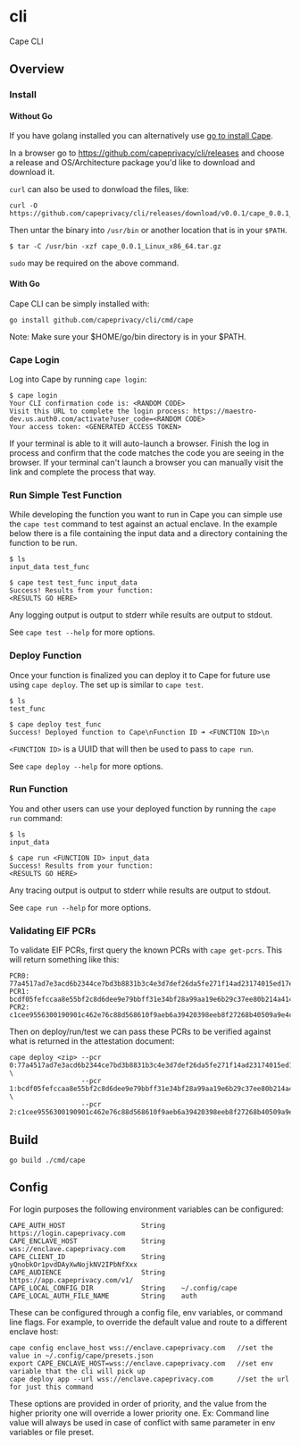 # cli

Cape CLI

## Overview

### Install

#### Without Go

If you have golang installed you can alternatively use [go to install Cape](#with-go).

In a browser go to https://github.com/capeprivacy/cli/releases and choose a release and OS/Architecture
package you'd like to download and download it.

`curl` can also be used to donwload the files, like:

```
curl -O https://github.com/capeprivacy/cli/releases/download/v0.0.1/cape_0.0.1_Linux_x86_64.tar.gz
```

Then untar the binary into `/usr/bin` or another location that is in your `$PATH`.

```
$ tar -C /usr/bin -xzf cape_0.0.1_Linux_x86_64.tar.gz
```

`sudo` may be required on the above command.

#### With Go

Cape CLI can be simply installed with:

```
go install github.com/capeprivacy/cli/cmd/cape
```

Note: Make sure your $HOME/go/bin directory is in your $PATH.

### Cape Login

Log into Cape by running `cape login`:

```
$ cape login
Your CLI confirmation code is: <RANDOM CODE>
Visit this URL to complete the login process: https://maestro-dev.us.auth0.com/activate?user_code=<RANDOM CODE>
Your access token: <GENERATED ACCESS TOKEN>
```

If your terminal is able to it will auto-launch a browser. Finish the log in process and confirm that the code matches
the code you are seeing in the browser. If your terminal can't launch a browser you can manually visit the link and complete
the process that way.

### Run Simple Test Function

While developing the function you want to run in Cape you can simple use the `cape test` command
to test against an actual enclave. In the example below there is a file containing the input data and a
directory containing the function to be run.

```
$ ls
input_data test_func

$ cape test test_func input_data
Success! Results from your function:
<RESULTS GO HERE>
```

Any logging output is output to stderr while results are output to stdout.

See `cape test --help` for more options.

### Deploy Function

Once your function is finalized you can deploy it to Cape for future use using `cape deploy`. The set up is similar
to `cape test`.

```
$ ls
test_func

$ cape deploy test_func
Success! Deployed function to Cape\nFunction ID ➜ <FUNCTION ID>\n
```

`<FUNCTION ID>` is a UUID that will then be used to pass to `cape run`.

See `cape deploy --help` for more options.

### Run Function

You and other users can use your deployed function by running the `cape run` command:

```
$ ls
input_data

$ cape run <FUNCTION ID> input_data
Success! Results from your function:
<RESULTS GO HERE>
```

Any tracing output is output to stderr while results are output to stdout.

See `cape run --help` for more options.

### Validating EIF PCRs

To validate EIF PCRs, first query the known PCRs with `cape get-pcrs`. This will return something like this:

```
PCR0:	77a4517ad7e3acd6b2344ce7bd3b8831b3c4e3d7def26da5fe271f14ad23174015ed17eb0df853f545c2eb8ae83f4d9d
PCR1:	bcdf05fefccaa8e55bf2c8d6dee9e79bbff31e34bf28a99aa19e6b29c37ee80b214a414b7607236edf26fcb78654e63f
PCR2:	c1cee9556300190901c462e76c88d568610f9aeb6a39420398eeb8f27268b40509a9e4c833f622486a01c499eb9efbdd
```

Then on deploy/run/test we can pass these PCRs to be verified against what is returned in the attestation document:

```
cape deploy <zip> --pcr 0:77a4517ad7e3acd6b2344ce7bd3b8831b3c4e3d7def26da5fe271f14ad23174015ed17eb0df853f545c2eb8ae83f4d9d \
                  --pcr 1:bcdf05fefccaa8e55bf2c8d6dee9e79bbff31e34bf28a99aa19e6b29c37ee80b214a414b7607236edf26fcb78654e63f \
                  --pcr 2:c1cee9556300190901c462e76c88d568610f9aeb6a39420398eeb8f27268b40509a9e4c833f622486a01c499eb9efbddg
```

## Build

```
go build ./cmd/cape
```

## Config

For login purposes the following environment variables can be configured:

```
CAPE_AUTH_HOST                   String    https://login.capeprivacy.com
CAPE_ENCLAVE_HOST                String    wss://enclave.capeprivacy.com
CAPE_CLIENT_ID                   String    yQnobkOr1pvdDAyXwNojkNV2IPbNfXxx
CAPE_AUDIENCE                    String    https://app.capeprivacy.com/v1/
CAPE_LOCAL_CONFIG_DIR            String    ~/.config/cape
CAPE_LOCAL_AUTH_FILE_NAME        String    auth
```

These can be configured through a config file, env variables, or command line flags.
For example, to override the default value and route to a different enclave host:
```
cape config enclave_host wss://enclave.capeprivacy.com   //set the value in ~/.config/cape/presets.json
export CAPE_ENCLAVE_HOST=wss://enclave.capeprivacy.com   //set env variable that the cli will pick up
cape deploy app --url wss://enclave.capeprivacy.com      //set the url for just this command
```
These options are provided in order of priority, and the value from the higher priority one will override a lower priority one. Ex: Command line value will always be used in case of conflict with same parameter in env variables or file preset.
